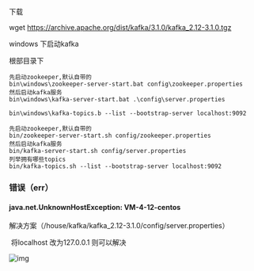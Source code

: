 下载

 wget https://archive.apache.org/dist/kafka/3.1.0/kafka_2.12-3.1.0.tgz



windows 下启动kafka

根部目录下

```
先启动zookeeper,默认自带的
bin\windows\zookeeper-server-start.bat config\zookeeper.properties
然后启动kafka服务
bin\windows\kafka-server-start.bat .\config\server.properties

bin\windows\kafka-topics.b --list --bootstrap-server localhost:9092
```







```
先启动zookeeper,默认自带的
bin/zookeeper-server-start.sh config/zookeeper.properties
然后启动kafka服务
bin/kafka-server-start.sh config/server.properties
列举拥有哪些topics
bin/kafka-topics.sh --list --bootstrap-server localhost:9092
```

### 错误（err）

#### java.net.UnknownHostException: VM-4-12-centos

解决方案（/house/kafka/kafka_2.12-3.1.0/config/server.properties）

​	将localhost 改为127.0.0.1 则可以解决

![img](kafka.assets/NEKN0$[$I3Q`B]`2SA9ZHR5.png)